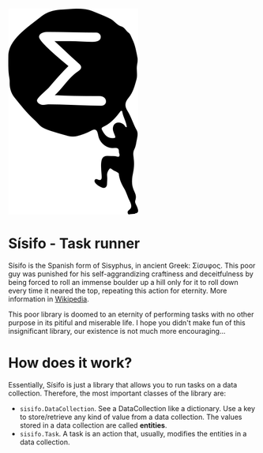![Sisyphus silhouette](./logo/logo.png)


# Sísifo - Task runner

Sísifo is the Spanish form of Sisyphus, in ancient Greek: Σίσυφος. This poor
guy was punished for his self-aggrandizing craftiness and deceitfulness by
being forced to roll an immense boulder up a hill only for it to roll down
every time it neared the top, repeating this action for eternity. More
information in [Wikipedia](https://en.wikipedia.org/wiki/Sisyphus).

This poor library is doomed to an eternity of performing tasks with no other
purpose in its pitiful and miserable life. I hope you didn't make fun of this
insignificant library, our existence is not much more encouraging...


# How does it work?

Essentially, Sísifo is just a library that allows you to run tasks on a data
collection. Therefore, the most important classes of the library are:

* `sisifo.DataCollection`. See a DataCollection like a dictionary. Use a key to
store/retrieve any kind of value from a data collection. The values stored in a
data collection are called **entities**.
* `sisifo.Task`. A task is an action that, usually, modifies the entities in a
data collection.
